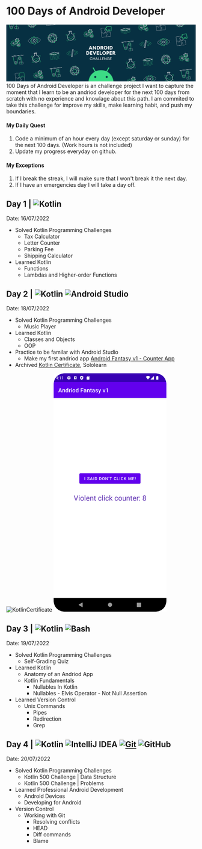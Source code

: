 # 100 Days of Android Developer 
![Cover](/Pictures/cover.gif "Cover")
100 Days of Android Developer is an challenge project I want to capture the moment that I learn to be an andriod developer for the next 100 days from scratch with no experience and knowlage about this path. I am commited to take this challenge for improve my skills, make learning habit, and push my boundaries.

#### My Daily Quest
1. Code a minimum of an hour every day (except saturday or sunday) for the next 100 days. (Work hours is not included)
2. Update my progress everyday on github.
#### My Exceptions
1. If I break the streak, I will make sure that I won't break it the next day.
2. If I have an emergencies day I will take a day off.
## Day 1 | <img alt="Kotlin" src="https://img.shields.io/badge/Kotlin-B125EA?logo=kotlin&logoColor=white&style=flat" />
Date: 16/07/2022
- Solved Kotlin Programming Challenges
  - Tax Calculator
  - Letter Counter
  - Parking Fee
  - Shipping Calculator
- Learned Kotlin
  - Functions
  - Lambdas and Higher-order Functions
## Day 2 | <img alt="Kotlin" src="https://img.shields.io/badge/Kotlin-B125EA?logo=kotlin&logoColor=white&style=flat" /> <img alt="Android Studio" src="https://img.shields.io/badge/Android Studio-a4c639?logo=androidstudio&logoColor=white&style=flat" /> 
Date: 18/07/2022
- Solved Kotlin Programming Challenges
  - Music Player
- Learned Kotlin
  - Classes and Objects
  - OOP
- Practice to be familar with Android Studio
  - Make my first andriod app <a href="https://github.com/natersland/Andriod-Fantasy-V1---Counter-App.git">Android Fantasy v1 - Counter App</a>
- Archived <a href="https://www.sololearn.com/certificates/course/en/18122496/1160/landscape/png">Kotlin Certificate</a>, Sololearn
<img src="https://www.sololearn.com/certificates/course/en/18122496/1160/landscape/png" alt="KotlinCertificate"/>
<img src="./Pictures/andriod-fantasyv1.png" alt="previewImg" width="300"/ display="inline">


## Day 3 | <img alt="Kotlin" src="https://img.shields.io/badge/Kotlin-B125EA?logo=kotlin&logoColor=white&style=flat" /> <img alt="Bash" src="https://img.shields.io/badge/Bash-4A4E51?logo=bash&logoColor=white&style=flat" /> 
Date: 19/07/2022
- Solved Kotlin Programming Challenges
  - Self-Grading Quiz
- Learned Kotlin
  - Anatomy of an Andriod App
  - Kotlin Fundamentals
    - Nullables In Kotlin
    - Nullables - Elvis Operator - Not Null Assertion
- Learned Version Control
    - Unix Commands
      - Pipes
      - Redirection
      - Grep
      
## Day 4 | <img alt="Kotlin" src="https://img.shields.io/badge/Kotlin-B125EA?logo=kotlin&logoColor=white&style=flat" /> <img alt="IntelliJ IDEA" src="https://img.shields.io/badge/IntelliJ IDEA-41A0F8?logo=IntelliJIDEA&logoColor=white&style=flat" /> <a href="#"><img alt="Git" src="https://img.shields.io/badge/Git-F05033.svg?logo=git&logoColor=white"></a> <img alt="GitHub" src="https://img.shields.io/badge/-Github-181717?style=flat&logo=github&logoColor=white" />
Date: 20/07/2022
- Solved Kotlin Programming Challenges
  - Kotlin 500 Challenge | Data Structure
  - Kotlin 500 Challenge | Problems
- Learned Professional Android Development
  - Android Devices
  - Developing for Android
- Version Control
  - Working with Git
    - Resolving conflicts
    - HEAD
    - Diff commands
    - Blame

